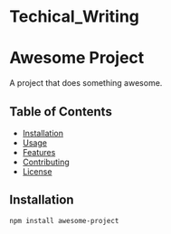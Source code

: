 # Techical_Writing
# Awesome Project

A project that does something awesome.

## Table of Contents
- [Installation](#installation)
- [Usage](#usage)
- [Features](#features)
- [Contributing](#contributing)
- [License](#license)

## Installation

```bash
npm install awesome-project
